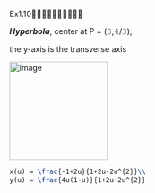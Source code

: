Ex1.10🚩🚩🚩🚩🚩🚩🚩🚩🚩🚩

***Hyperbola***, center at P = (𝟶,𝟺/𝟹); 

the y-axis is the transverse axis

<img width="175" alt="image" src="https://github.com/ChenxingWang93/GeometryEngineering/assets/31954987/b5c6b0b9-83b7-4e84-b36b-47dcc3555f39">

``` Latex
x(u) = \frac{-1+2u}{1+2u-2u^{2}}\\
y(u) = \frac{4u(1-u)}{1+2u-2u^{2}}
```
